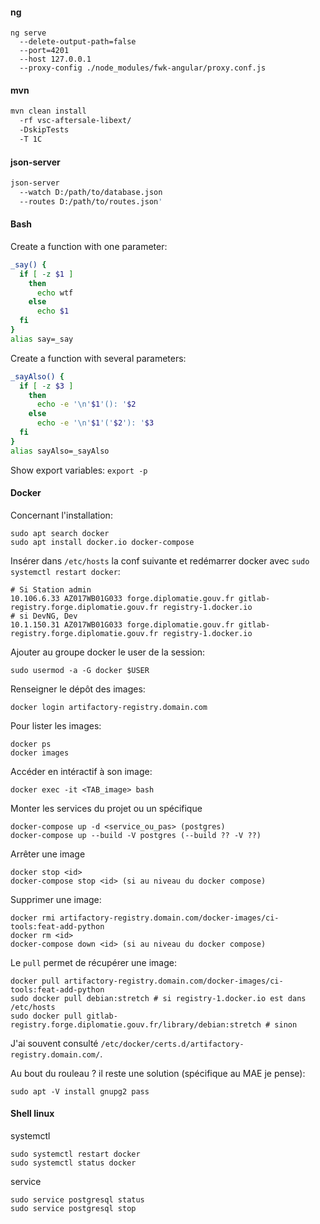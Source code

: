 #### ng
```shell
ng serve 
  --delete-output-path=false 
  --port=4201 
  --host 127.0.0.1 
  --proxy-config ./node_modules/fwk-angular/proxy.conf.js
```

#### mvn
```bash
mvn clean install 
  -rf vsc-aftersale-libext/ 
  -DskipTests 
  -T 1C
```

#### json-server
```bash
json-server 
  --watch D:/path/to/database.json 
  --routes D:/path/to/routes.json'
```

#### Bash
Create a function with one parameter:
```bash
_say() {
  if [ -z $1 ]
    then
      echo wtf
    else
      echo $1
  fi
}
alias say=_say
```

Create a function with several parameters:
```bash
_sayAlso() {
  if [ -z $3 ]
    then
      echo -e '\n'$1'(): '$2
    else
      echo -e '\n'$1'('$2'): '$3
  fi
}
alias sayAlso=_sayAlso
```

Show export variables: `export -p`

#### Docker
Concernant l'installation:
```
sudo apt search docker
sudo apt install docker.io docker-compose
```

Insérer dans `/etc/hosts` la conf suivante et redémarrer docker avec `sudo systemctl restart docker`:
```
# Si Station admin
10.106.6.33	AZ017WB01G033 forge.diplomatie.gouv.fr gitlab-registry.forge.diplomatie.gouv.fr registry-1.docker.io
# si DevNG, Dev
10.1.150.31	AZ017WB01G033 forge.diplomatie.gouv.fr gitlab-registry.forge.diplomatie.gouv.fr registry-1.docker.io
```

Ajouter au groupe docker le user de la session:
```
sudo usermod -a -G docker $USER
```

Renseigner le dépôt des images: 
```
docker login artifactory-registry.domain.com
```

Pour lister les images: 
```
docker ps
docker images
```

Accéder en intéractif à son image:
```
docker exec -it <TAB_image> bash
```

Monter les services du projet ou un spécifique
```
docker-compose up -d <service_ou_pas> (postgres)
docker-compose up --build -V postgres (--build ?? -V ??)
```

Arrêter une image
```
docker stop <id>
docker-compose stop <id> (si au niveau du docker compose)
```

Supprimer une image:
```
docker rmi artifactory-registry.domain.com/docker-images/ci-tools:feat-add-python
docker rm <id>
docker-compose down <id> (si au niveau du docker compose)
```

Le `pull` permet de récupérer une image:
```
docker pull artifactory-registry.domain.com/docker-images/ci-tools:feat-add-python
sudo docker pull debian:stretch # si registry-1.docker.io est dans /etc/hosts
sudo docker pull gitlab-registry.forge.diplomatie.gouv.fr/library/debian:stretch # sinon
```

J'ai souvent consulté `/etc/docker/certs.d/artifactory-registry.domain.com/`.

Au bout du rouleau ? il reste une solution (spécifique au MAE je pense):
```
sudo apt -V install gnupg2 pass
```
#### Shell linux
systemctl
```
sudo systemctl restart docker
sudo systemctl status docker
```

service
```
sudo service postgresql status
sudo service postgresql stop
```
